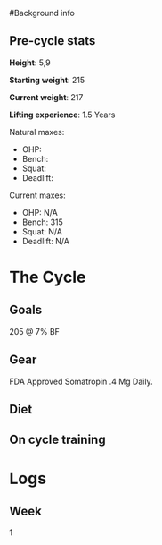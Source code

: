 #Background info
## Pre-cycle stats

**Height**:  5,9

**Starting weight**: 215

**Current weight**: 217

**Lifting experience**: 1.5 Years

Natural maxes:

* OHP: 
* Bench: 
* Squat: 
* Deadlift: 

Current maxes:

* OHP: N/A
* Bench: 315
* Squat: N/A
* Deadlift: N/A

# The Cycle
## Goals
205 @ 7% BF

## Gear
FDA Approved Somatropin .4 Mg Daily.

## Diet

## On cycle training  

# Logs

## Week

1